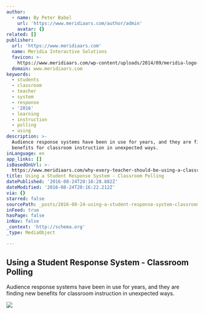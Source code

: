 ```yaml
---
author:
  - name: By Peter Babel
    url: 'https://www.meridiaars.com/author/admin'
    avatar: {}
related: []
publisher:
  url: 'https://www.meridiaars.com'
  name: Meridia Interactive Solutions
  favicon: >-
    https://www.meridiaars.com/wp-content/uploads/2014/09/meridia-logo-favicon.png
  domain: www.meridiaars.com
keywords:
  - students
  - classroom
  - teacher
  - system
  - response
  - '2016'
  - learning
  - instruction
  - polling
  - using
description: >-
  Audience response systems have been in use for years, and they are finding new
  benefits for classroom instruction in unexpected ways.
inLanguage: en
app_links: []
isBasedOnUrl: >-
  https://www.meridiaars.com/why-every-teacher-should-be-using-a-classroom-response-system
title: Using a Student Response System - Classroom Polling
datePublished: '2016-08-24T20:16:28.882Z'
dateModified: '2016-08-24T20:16:22.212Z'
via: {}
starred: false
sourcePath: _posts/2016-08-24-using-a-student-response-system-classroom-polling.md
inFeed: true
hasPage: false
inNav: false
_context: 'http://schema.org'
_type: MediaObject

---
```

<article style=""><h1>Using a Student Response System - Classroom Polling</h1><p>Audience response systems have been in use for years, and they are finding new benefits for classroom instruction in unexpected ways.</p><img src="https://www.meridiaars.com/wp-content/uploads/2016/05/sleeping-students.jpg" /></article>